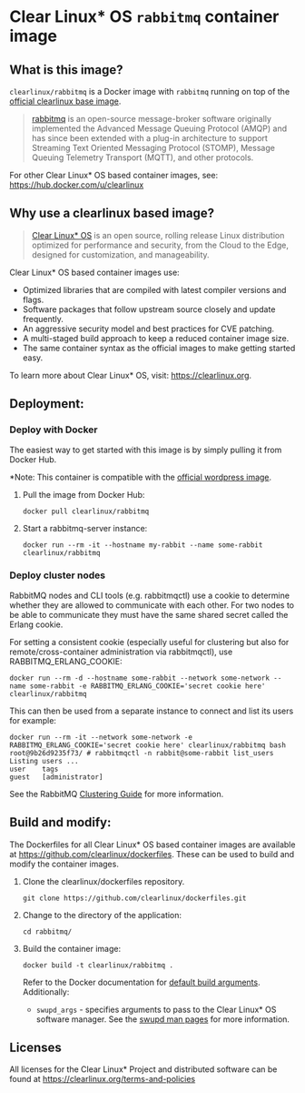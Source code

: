 # Clear Linux* OS `rabbitmq` container image

<!-- Required -->
## What is this image?

`clearlinux/rabbitmq` is a Docker image with `rabbitmq` running on top of the
[official clearlinux base image](https://hub.docker.com/_/clearlinux).

<!-- application introduction -->
> [rabbitmq](https://en.wikipedia.org/wiki/RabbitMQ) is an open-source message-broker software
> originally implemented the Advanced Message Queuing Protocol (AMQP) and has since been extended with a plug-in architecture 
> to support Streaming Text Oriented Messaging Protocol (STOMP), Message Queuing Telemetry Transport (MQTT), and other protocols.

For other Clear Linux* OS
based container images, see: https://hub.docker.com/u/clearlinux

## Why use a clearlinux based image?

<!-- CL introduction -->
> [Clear Linux* OS](https://clearlinux.org/) is an open source, rolling release
> Linux distribution optimized for performance and security, from the Cloud to
> the Edge, designed for customization, and manageability.

Clear Linux* OS based container images use:
* Optimized libraries that are compiled with latest compiler versions and
  flags.
* Software packages that follow upstream source closely and update frequently.
* An aggressive security model and best practices for CVE patching.
* A multi-staged build approach to keep a reduced container image size.
* The same container syntax as the official images to make getting started
  easy.

To learn more about Clear Linux* OS, visit: https://clearlinux.org.

<!-- Required -->
## Deployment:

### Deploy with Docker
The easiest way to get started with this image is by simply pulling it from
Docker Hub.

*Note: This container is compatible with the [official wordpress
image](https://hub.docker.com/_/rabbitmq). 

1. Pull the image from Docker Hub:
    ```
    docker pull clearlinux/rabbitmq
    ```

2. Start a rabbitmq-server instance:
    ```
    docker run --rm -it --hostname my-rabbit --name some-rabbit clearlinux/rabbitmq
    ```
### Deploy cluster nodes
RabbitMQ nodes and CLI tools (e.g. rabbitmqctl) use a cookie to determine whether they are allowed to communicate with each other. For two nodes to be able to communicate they must have the same shared secret called the Erlang cookie.

For setting a consistent cookie (especially useful for clustering but also for remote/cross-container administration via rabbitmqctl), use RABBITMQ_ERLANG_COOKIE:
```
docker run --rm -d --hostname some-rabbit --network some-network --name some-rabbit -e RABBITMQ_ERLANG_COOKIE='secret cookie here' clearlinux/rabbitmq
```

This can then be used from a separate instance to connect and list its users for example:
```
docker run --rm -it --network some-network -e RABBITMQ_ERLANG_COOKIE='secret cookie here' clearlinux/rabbitmq bash
root@9b26d9235f73/ # rabbitmqctl -n rabbit@some-rabbit list_users
Listing users ...
user    tags
guest   [administrator]
```
See the RabbitMQ [Clustering Guide](https://www.rabbitmq.com/clustering.html) for more information.

<!-- Required -->
## Build and modify:
The Dockerfiles for all Clear Linux* OS based container images are available at
https://github.com/clearlinux/dockerfiles. These can be used to build and
modify the container images.

1. Clone the clearlinux/dockerfiles repository.
    ```
    git clone https://github.com/clearlinux/dockerfiles.git
    ```

2. Change to the directory of the application:
    ```
    cd rabbitmq/
    ```

3. Build the container image:
    ```
    docker build -t clearlinux/rabbitmq .
    ```

   Refer to the Docker documentation for [default build
   arguments](https://docs.docker.com/engine/reference/builder/#arg).
   Additionally:
   
   - `swupd_args` - specifies arguments to pass to the Clear Linux* OS software
     manager. See the [swupd man
     pages](https://github.com/clearlinux/swupd-client/blob/master/docs/swupd.1.rst#options)
     for more information.

<!-- Required -->
## Licenses

All licenses for the Clear Linux* Project and distributed software can be found
at https://clearlinux.org/terms-and-policies
